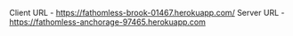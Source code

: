 Client URL - https://fathomless-brook-01467.herokuapp.com/
Server URL - https://fathomless-anchorage-97465.herokuapp.com